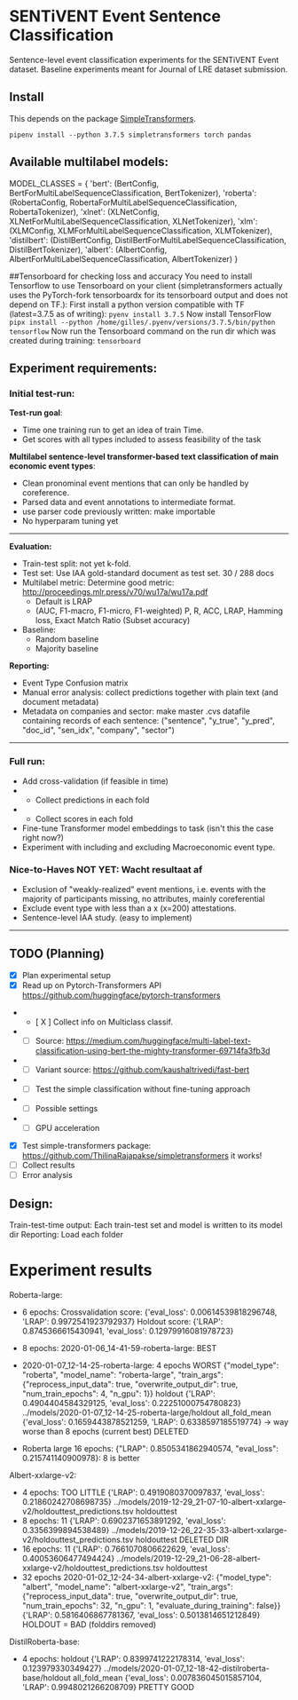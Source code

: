 # SENTiVENT Event Sentence Classification
Sentence-level event classification experiments for the SENTiVENT Event dataset.
Baseline experiments meant for Journal of LRE dataset submission.

## Install
This depends on the package [SimpleTransformers](https://github.com/ThilinaRajapakse/simpletransformers).

`pipenv install --python 3.7.5 simpletransformers torch pandas`

## Available multilabel models:
MODEL_CLASSES = {
            'bert':       (BertConfig, BertForMultiLabelSequenceClassification, BertTokenizer),
            'roberta':    (RobertaConfig, RobertaForMultiLabelSequenceClassification, RobertaTokenizer),
            'xlnet':      (XLNetConfig, XLNetForMultiLabelSequenceClassification, XLNetTokenizer),
            'xlm':        (XLMConfig, XLMForMultiLabelSequenceClassification, XLMTokenizer),
            'distilbert': (DistilBertConfig, DistilBertForMultiLabelSequenceClassification, DistilBertTokenizer),
            'albert':     (AlbertConfig, AlbertForMultiLabelSequenceClassification, AlbertTokenizer)
}

##Tensorboard for checking loss and accuracy
You need to install Tensorflow to use Tensorboard on your client (simpletransformers actually uses the PyTorch-fork tensorboardx for its tensorboard output and does not depend on TF.):
First install a python version compatible with TF (latest=3.7.5 as of writing):
`pyenv install 3.7.5`
Now install TensorFlow
`pipx install --python /home/gilles/.pyenv/versions/3.7.5/bin/python tensorflow`
Now run the Tensorboard command on the run dir which was created during training:
`tensorboard`

## Experiment requirements:
### Initial test-run:
**Test-run goal**:
- Time one training run to get an idea of train Time.
- Get scores with all types included to assess feasibility of the task

**Multilabel sentence-level transformer-based text classification of main economic event types**:
- Clean pronominal event mentions that can only be handled by coreference.
- Parsed data and event annotations to intermediate format.
- use parser code previously written: make importable
- No hyperparam tuning yet
---

**Evaluation:**
- Train-test split: not yet k-fold.
- Test set: Use IAA gold-standard document as test set. 30 / 288 docs
- Multilabel metric: Determine good metric: http://proceedings.mlr.press/v70/wu17a/wu17a.pdf
  - Default is LRAP
  - (AUC, F1-macro, F1-micro, F1-weighted) P, R, ACC, LRAP, Hamming loss, Exact Match Ratio (Subset accuracy)
- Baseline:
  - Random baseline
  - Majority baseline

**Reporting:**
- Event Type Confusion matrix
- Manual error analysis: collect predictions together with plain text (and document metadata)
- Metadata on companies and sector: make master .cvs datafile containing records of each sentence: ("sentence", "y_true", "y_pred", "doc_id", "sen_idx", "company", "sector")
---

### Full run:
- Add cross-validation (if feasible in time)
- - Collect predictions in each fold
- - Collect scores in each fold
- Fine-tune Transformer model embeddings to task (isn't this the case right now?)
- Experiment with including and excluding Macroeconomic event type.

### Nice-to-Haves NOT YET: Wacht resultaat af
- Exclusion of "weakly-realized" event mentions, i.e. events with the majority of participants missing, no attributes, mainly coreferential
- Exclude event type with less than a x (x=200) attestations.
- Sentence-level IAA study. (easy to implement)
---

## TODO (Planning)
- [X] Plan experimental setup
- [X] Read up on Pytorch-Transformers API https://github.com/huggingface/pytorch-transformers
- - [ X ] Collect info on Multiclass classif.
- - [ ] Source: https://medium.com/huggingface/multi-label-text-classification-using-bert-the-mighty-transformer-69714fa3fb3d
- - [ ] Variant source: https://github.com/kaushaltrivedi/fast-bert
- - [ ] Test the simple classification without fine-tuning approach
- - [ ] Possible settings
- - [ ] GPU acceleration
- [X] Test simple-transformers package: https://github.com/ThilinaRajapakse/simpletransformers it works!
- [ ] Collect results
- [ ] Error analysis

## Design:

Train-test-time output: Each train-test set and model is written to its model dir
Reporting: Load each folder

# Experiment results

Roberta-large:
- 6 epochs:
Crossvalidation score: {'eval_loss': 0.00614539818296748, 'LRAP': 0.9972541923792937}
Holdout score: {'LRAP': 0.8745366615430941, 'eval_loss': 0.12979916081978723}

- 8 epochs: 2020-01-06_14-41-59-roberta-large: BEST

- 2020-01-07_12-14-25-roberta-large: 4 epochs WORST
 {"model_type": "roberta", "model_name": "roberta-large", "train_args": {"reprocess_input_data": true, "overwrite_output_dir": true, "num_train_epochs": 4, "n_gpu": 1}}
    holdout {'LRAP': 0.4904404584329125, 'eval_loss': 0.22251000754780823}	../models/2020-01-07_12-14-25-roberta-large/holdout
    all_fold_mean {'eval_loss': 0.1659443878521259, 'LRAP': 0.6338597185519774}
    -> way worse than 8 epochs (current best) DELETED
- Roberta large 16 epochs: {"LRAP": 0.8505341862940574, "eval_loss": 0.215741140900978}: 8 is better

Albert-xxlarge-v2:
- 4 epochs: TOO LITTLE {'LRAP': 0.4919080370097837, 'eval_loss': 0.21860242708698735}	../models/2019-12-29_21-07-10-albert-xxlarge-v2/holdouttest_predictions.tsv	holdouttest
- 8 epochs: 11	{'LRAP': 0.6902371653891292, 'eval_loss': 0.3356399894538489}	../models/2019-12-26_22-35-33-albert-xxlarge-v2/holdouttest_predictions.tsv	holdouttest DELETED DIR
- 16 epochs: 11	{'LRAP': 0.7661070806622629, 'eval_loss': 0.40053606477494424}	../models/2019-12-29_21-06-28-albert-xxlarge-v2/holdouttest_predictions.tsv	holdouttest
- 32 epochs 2020-01-02_12-24-34-albert-xxlarge-v2: {"model_type": "albert", "model_name": "albert-xxlarge-v2", "train_args": {"reprocess_input_data": true, "overwrite_output_dir": true, "num_train_epochs": 32, "n_gpu": 1, "evaluate_during_training": false}} {'LRAP': 0.5816406867781367, 'eval_loss': 0.5013814651212849} HOLDOUT = BAD (folddirs removed)

DistilRoberta-base:
-  4 epochs: holdout	{'LRAP': 0.8399741222178314, 'eval_loss': 0.123979330349427}	../models/2020-01-07_12-18-42-distilroberta-base/holdout
all_fold_mean	{'eval_loss': 0.007836045015857104, 'LRAP': 0.9948021266208709}	PRETTY GOOD
